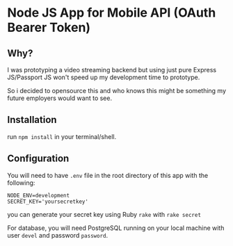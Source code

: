 # Node JS App for Mobile API (OAuth Bearer Token)

## Why?
I was prototyping a video streaming backend but using just pure Express JS/Passport JS won't speed up my development time to prototype.

So i decided to opensource this and who knows this might be something my future employers would want to see.

## Installation
run `npm install` in your terminal/shell.

## Configuration
You will need to have `.env` file in the root directory of this app with the following:
```
NODE_ENV=development
SECRET_KEY='yoursecretkey'
```
you can generate your secret key using Ruby `rake` with `rake secret`

For database, you will need PostgreSQL running on your local machine with user `devel` and password `password`.
